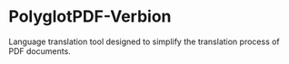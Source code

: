 # PolyglotPDF-Verbion
Language translation tool designed to simplify the translation process of PDF documents. 
